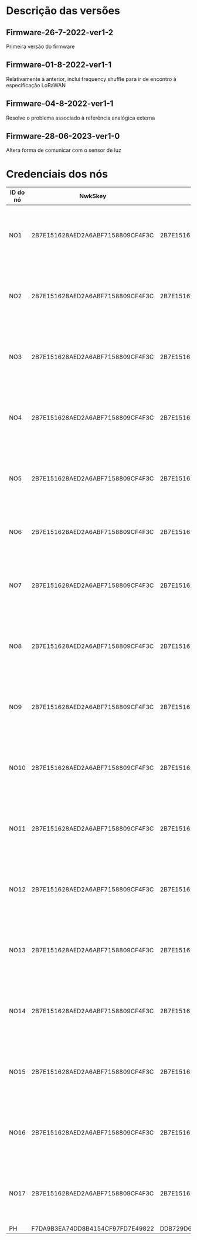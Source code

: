 # Descrição das versões
## Firmware-26-7-2022-ver1-2
Primeira versão do firmware
## Firmware-01-8-2022-ver1-1
Relativamente à anterior, inclui frequency shuffle para ir de encontro à especificação LoRaWAN
## Firmware-04-8-2022-ver1-1
Resolve o problema associado à referência analógica externa
## Firmware-28-06-2023-ver1-0
Altera forma de comunicar com o sensor de luz
# Credenciais dos nós

| ID do nó | NwkSkey                          | AppSkey                          | DevAddr  | address10                                        | address20                                        | address30                                        |
| -------- | -------------------------------- | -------------------------------- | -------- | ------------------------------------------------ | ------------------------------------------------ | ------------------------------------------------ |
| NO1      | 2B7E151628AED2A6ABF7158809CF4F3C | 2B7E151628AED2A6ABF7158809CF4F3C | 03FF0001 | {0x28, 0xE3, 0x65, 0x81, 0xE3, 0xCC, 0x3C, 0x3C} | {0x28, 0x9F, 0xCC, 0x57, 0x04, 0x98, 0x3C, 0xE0} | {0x28, 0x78, 0x49, 0x81, 0xE3, 0xBE, 0x3C, 0x8B} |
| NO2      | 2B7E151628AED2A6ABF7158809CF4F3C | 2B7E151628AED2A6ABF7158809CF4F3C | 03FF0002 | {0x28, 0x70, 0xA2, 0x81, 0xE3, 0x30, 0x3C, 0x73} | {0x28, 0xF1, 0xDB, 0x57, 0x04, 0xF0, 0x3C, 0x31} | {0x28, 0x37, 0x24, 0x57, 0x04, 0x81, 0x3C, 0xA7} |
| NO3      | 2B7E151628AED2A6ABF7158809CF4F3C | 2B7E151628AED2A6ABF7158809CF4F3C | 03FF0003 | {0x28, 0x94, 0x1B, 0x81, 0xE3, 0xCB, 0x3C, 0x80} | {0x28, 0xA1, 0x8E, 0x81, 0xE3, 0x32, 0x3C, 0xC8} | {0x28, 0xD2, 0xE6, 0x81, 0xE3, 0x64, 0x3C, 0xFB} |
| NO4      | 2B7E151628AED2A6ABF7158809CF4F3C | 2B7E151628AED2A6ABF7158809CF4F3C | 03FF0004 | {0x28, 0x8D, 0x3D, 0x81, 0xE3, 0xC8, 0x3C, 0x7C} | {0x28, 0x69, 0xF2, 0x57, 0x04, 0x30, 0x3C, 0x9E} | {0x28, 0xB5, 0x43, 0x81, 0xE3, 0x83, 0x3C, 0x47} |
| NO5      | 2B7E151628AED2A6ABF7158809CF4F3C | 2B7E151628AED2A6ABF7158809CF4F3C | 03FF0005 | {0x28, 0x78, 0x42, 0x57, 0x04, 0x8A, 0x3C, 0x58} | {0x28, 0xA3, 0x6A, 0x49, 0xF6, 0xFB, 0x3C, 0x3F} | {0x28, 0x8F, 0xDD, 0x81, 0xE3, 0x68, 0x3C, 0x26} |
| NO6      | 2B7E151628AED2A6ABF7158809CF4F3C | 2B7E151628AED2A6ABF7158809CF4F3C | 03FF0006 | {0x28, 0x1B, 0xB2, 0x74, 0x4, 0x0, 0x0, 0x49}    | {0x28, 0x45, 0x99, 0x75, 0x4, 0x0, 0x0, 0x73}    | {0x28, 0x85, 0xEF, 0x36, 0x4, 0x0, 0x0, 0x75}    |
| NO7      | 2B7E151628AED2A6ABF7158809CF4F3C | 2B7E151628AED2A6ABF7158809CF4F3C | 03FF0007 | {0x28, 0xB2, 0x6F, 0x57, 0x04, 0x12, 0x3C, 0xA9} | {0x28, 0xB5, 0x8A, 0x57, 0x04, 0x8E, 0x3C, 0xAA} | {0x28, 0xF8, 0xE4, 0x81, 0xE3, 0x74, 0x3C, 0xED} |
| NO8      | 2B7E151628AED2A6ABF7158809CF4F3C | 2B7E151628AED2A6ABF7158809CF4F3C | 03FF0008 | {0x28, 0x4C, 0x8A, 0x49, 0xF6, 0x54, 0x3C, 0x1E} | {0x28, 0x66, 0xE8, 0x81, 0xE3, 0x7E, 0x3C, 0x89} | {0x28, 0x1A, 0x1A, 0x49, 0xF6, 0x87, 0x3C, 0x38} |
| NO9      | 2B7E151628AED2A6ABF7158809CF4F3C | 2B7E151628AED2A6ABF7158809CF4F3C | 03FF0009 | {0x28, 0xF8, 0x6E, 0x57, 0x04, 0xF5, 0x3C, 0xC5} | {0x28, 0x41, 0x51, 0x81, 0xE3, 0x10, 0x3C, 0x80} | {0x28, 0x37, 0xA4, 0x81, 0xE3, 0x6C, 0x3C, 0x25} |
| NO10     | 2B7E151628AED2A6ABF7158809CF4F3C | 2B7E151628AED2A6ABF7158809CF4F3C | 03FF0010 | {0x28, 0xB8, 0x24, 0x81, 0xE3, 0x9F, 0x3C, 0xEC} | {0x28, 0xF8, 0x99, 0x81, 0xE3, 0x5A, 0x3C, 0x71} | {0x28, 0x1B, 0x78, 0x81, 0xE3, 0x2E, 0x3C, 0x9B} |
| NO11     | 2B7E151628AED2A6ABF7158809CF4F3C | 2B7E151628AED2A6ABF7158809CF4F3C | 03FF0011 | {0x28, 0x61, 0xF4, 0x81, 0xE3, 0xBC, 0x3C, 0x74} | {0x28, 0x96, 0x47, 0x81, 0xE3, 0xAF, 0x3C, 0x3B} | {0x28, 0x49, 0xD7, 0x81, 0xE3, 0x3C, 0x3C, 0xFA} |
| NO12     | 2B7E151628AED2A6ABF7158809CF4F3C | 2B7E151628AED2A6ABF7158809CF4F3C | 03FF0012 | {0x28, 0x20, 0xBC, 0x81, 0xE3, 0x4C, 0x3C, 0x78} | {0x28, 0x0C, 0xE3, 0x81, 0xE3, 0x57, 0x3C, 0x86} | {0x28, 0x30, 0xA5, 0x81, 0xE3, 0xC1, 0x3C, 0x0A} |
| NO13     | 2B7E151628AED2A6ABF7158809CF4F3C | 2B7E151628AED2A6ABF7158809CF4F3C | 03FF0013 | {0x28, 0xBD, 0xB5, 0x81, 0xE3, 0x8E, 0x3C, 0x55} | {0x28, 0x02, 0x5D, 0x81, 0xE3, 0xA4, 0x3C, 0xB4} | {0x28, 0x38, 0xE4, 0x57, 0x04, 0x3A, 0x3C, 0x80} |
| NO14     | 2B7E151628AED2A6ABF7158809CF4F3C | 2B7E151628AED2A6ABF7158809CF4F3C | 03FF0014 | {0x28, 0x31, 0x00, 0x81, 0xE3, 0x27, 0x3C, 0x03} | {0x28, 0xAB, 0x99, 0x81, 0xE3, 0xDC, 0x3C, 0x83} | {0x28, 0xBB, 0x3B, 0x57, 0x04, 0xB3, 0x3C, 0x9F} |
| NO15     | 2B7E151628AED2A6ABF7158809CF4F3C | 2B7E151628AED2A6ABF7158809CF4F3C | 03FF0015 | {0x28, 0x2C, 0xD0, 0x81, 0xE3, 0x02, 0x3C, 0x72} | {0x28, 0xFD, 0x37, 0x81, 0xE3, 0x51, 0x3C, 0x28} | {0x28, 0xEE, 0x71, 0x81, 0xE3, 0x12, 0x3C, 0x91} |
| NO16     | 2B7E151628AED2A6ABF7158809CF4F3C | 2B7E151628AED2A6ABF7158809CF4F3C | 03FF0016 | {0x28, 0xEE, 0x86, 0x81, 0xE3, 0xFD, 0x3C, 0x0B} | {0x28, 0xF4, 0x27, 0x49, 0xF6, 0x64, 0x3C, 0x4A} | {0x28, 0x5F, 0xED, 0x81, 0xE3, 0x21, 0x3C, 0x4F} |
| NO17     | 2B7E151628AED2A6ABF7158809CF4F3C | 2B7E151628AED2A6ABF7158809CF4F3C | 03FF0017 | {0x28, 0xBB, 0x7E, 0x81, 0xE3, 0x6B, 0x3C, 0x3F} | {0x28, 0xCC, 0x69, 0x81, 0xE3, 0x60, 0x3C, 0x2C} | {0x28, 0x87, 0xCC, 0x81, 0xE3, 0xBF, 0x3C, 0x00} |
| PH       | F7DA9B3EA74DD8B4154CF97FD7E49822 | DDB729D6419C7F22569354448D9D1B7D | 0184B601 |                                                  |                                                  |

